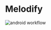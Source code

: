# Melodify

![android workflow](https://github.com/doandadr/Melodify/actions/workflows/android_build.yml/badge.svg)
